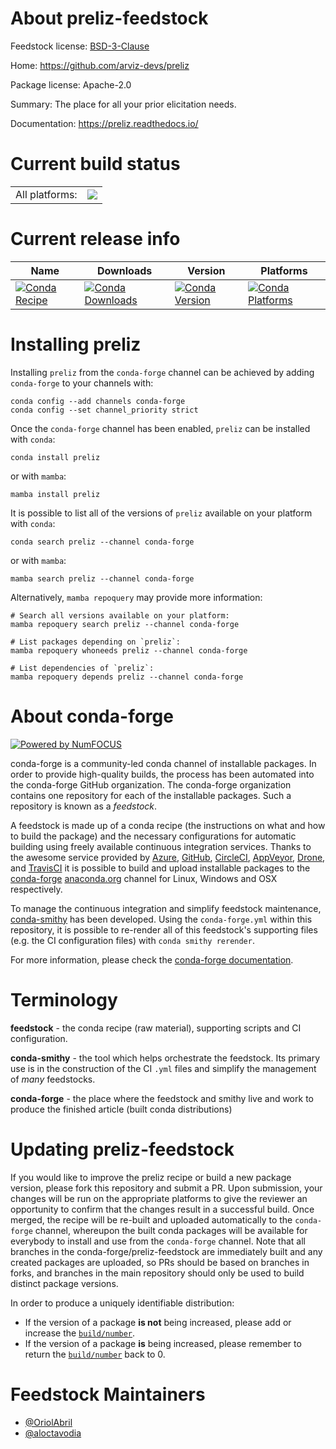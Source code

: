 About preliz-feedstock
======================

Feedstock license: [BSD-3-Clause](https://github.com/conda-forge/preliz-feedstock/blob/main/LICENSE.txt)

Home: https://github.com/arviz-devs/preliz

Package license: Apache-2.0

Summary: The place for all your prior elicitation needs.

Documentation: https://preliz.readthedocs.io/

Current build status
====================


<table><tr><td>All platforms:</td>
    <td>
      <a href="https://dev.azure.com/conda-forge/feedstock-builds/_build/latest?definitionId=22318&branchName=main">
        <img src="https://dev.azure.com/conda-forge/feedstock-builds/_apis/build/status/preliz-feedstock?branchName=main">
      </a>
    </td>
  </tr>
</table>

Current release info
====================

| Name | Downloads | Version | Platforms |
| --- | --- | --- | --- |
| [![Conda Recipe](https://img.shields.io/badge/recipe-preliz-green.svg)](https://anaconda.org/conda-forge/preliz) | [![Conda Downloads](https://img.shields.io/conda/dn/conda-forge/preliz.svg)](https://anaconda.org/conda-forge/preliz) | [![Conda Version](https://img.shields.io/conda/vn/conda-forge/preliz.svg)](https://anaconda.org/conda-forge/preliz) | [![Conda Platforms](https://img.shields.io/conda/pn/conda-forge/preliz.svg)](https://anaconda.org/conda-forge/preliz) |

Installing preliz
=================

Installing `preliz` from the `conda-forge` channel can be achieved by adding `conda-forge` to your channels with:

```
conda config --add channels conda-forge
conda config --set channel_priority strict
```

Once the `conda-forge` channel has been enabled, `preliz` can be installed with `conda`:

```
conda install preliz
```

or with `mamba`:

```
mamba install preliz
```

It is possible to list all of the versions of `preliz` available on your platform with `conda`:

```
conda search preliz --channel conda-forge
```

or with `mamba`:

```
mamba search preliz --channel conda-forge
```

Alternatively, `mamba repoquery` may provide more information:

```
# Search all versions available on your platform:
mamba repoquery search preliz --channel conda-forge

# List packages depending on `preliz`:
mamba repoquery whoneeds preliz --channel conda-forge

# List dependencies of `preliz`:
mamba repoquery depends preliz --channel conda-forge
```


About conda-forge
=================

[![Powered by
NumFOCUS](https://img.shields.io/badge/powered%20by-NumFOCUS-orange.svg?style=flat&colorA=E1523D&colorB=007D8A)](https://numfocus.org)

conda-forge is a community-led conda channel of installable packages.
In order to provide high-quality builds, the process has been automated into the
conda-forge GitHub organization. The conda-forge organization contains one repository
for each of the installable packages. Such a repository is known as a *feedstock*.

A feedstock is made up of a conda recipe (the instructions on what and how to build
the package) and the necessary configurations for automatic building using freely
available continuous integration services. Thanks to the awesome service provided by
[Azure](https://azure.microsoft.com/en-us/services/devops/), [GitHub](https://github.com/),
[CircleCI](https://circleci.com/), [AppVeyor](https://www.appveyor.com/),
[Drone](https://cloud.drone.io/welcome), and [TravisCI](https://travis-ci.com/)
it is possible to build and upload installable packages to the
[conda-forge](https://anaconda.org/conda-forge) [anaconda.org](https://anaconda.org/)
channel for Linux, Windows and OSX respectively.

To manage the continuous integration and simplify feedstock maintenance,
[conda-smithy](https://github.com/conda-forge/conda-smithy) has been developed.
Using the ``conda-forge.yml`` within this repository, it is possible to re-render all of
this feedstock's supporting files (e.g. the CI configuration files) with ``conda smithy rerender``.

For more information, please check the [conda-forge documentation](https://conda-forge.org/docs/).

Terminology
===========

**feedstock** - the conda recipe (raw material), supporting scripts and CI configuration.

**conda-smithy** - the tool which helps orchestrate the feedstock.
                   Its primary use is in the construction of the CI ``.yml`` files
                   and simplify the management of *many* feedstocks.

**conda-forge** - the place where the feedstock and smithy live and work to
                  produce the finished article (built conda distributions)


Updating preliz-feedstock
=========================

If you would like to improve the preliz recipe or build a new
package version, please fork this repository and submit a PR. Upon submission,
your changes will be run on the appropriate platforms to give the reviewer an
opportunity to confirm that the changes result in a successful build. Once
merged, the recipe will be re-built and uploaded automatically to the
`conda-forge` channel, whereupon the built conda packages will be available for
everybody to install and use from the `conda-forge` channel.
Note that all branches in the conda-forge/preliz-feedstock are
immediately built and any created packages are uploaded, so PRs should be based
on branches in forks, and branches in the main repository should only be used to
build distinct package versions.

In order to produce a uniquely identifiable distribution:
 * If the version of a package **is not** being increased, please add or increase
   the [``build/number``](https://docs.conda.io/projects/conda-build/en/latest/resources/define-metadata.html#build-number-and-string).
 * If the version of a package **is** being increased, please remember to return
   the [``build/number``](https://docs.conda.io/projects/conda-build/en/latest/resources/define-metadata.html#build-number-and-string)
   back to 0.

Feedstock Maintainers
=====================

* [@OriolAbril](https://github.com/OriolAbril/)
* [@aloctavodia](https://github.com/aloctavodia/)


